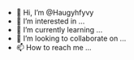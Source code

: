 - 👋 Hi, I’m @Haugyhfyvy
- 👀 I’m interested in ...
- 🌱 I’m currently learning ...
- 💞️ I’m looking to collaborate on ...
- 📫 How to reach me ...

<!---
Haugyhfyvy/Haugyhfyvy is a ✨ special ✨ repository because its `README.md` (this file) appears on your GitHub profile.
You can click the Preview link to take a look at your changes.
--->
